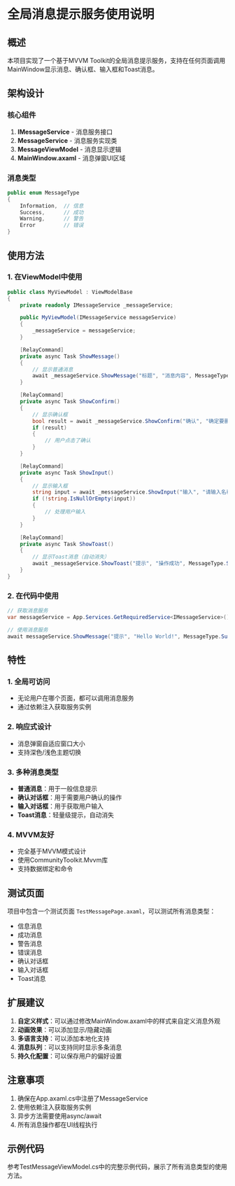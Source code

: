 # 全局消息提示服务使用说明

## 概述

本项目实现了一个基于MVVM Toolkit的全局消息提示服务，支持在任何页面调用MainWindow显示消息、确认框、输入框和Toast消息。

## 架构设计

### 核心组件

1. **IMessageService** - 消息服务接口
2. **MessageService** - 消息服务实现类
3. **MessageViewModel** - 消息显示逻辑
4. **MainWindow.axaml** - 消息弹窗UI区域

### 消息类型

```csharp
public enum MessageType
{
    Information,  // 信息
    Success,      // 成功
    Warning,      // 警告
    Error         // 错误
}
```

## 使用方法

### 1. 在ViewModel中使用

```csharp
public class MyViewModel : ViewModelBase
{
    private readonly IMessageService _messageService;

    public MyViewModel(IMessageService messageService)
    {
        _messageService = messageService;
    }

    [RelayCommand]
    private async Task ShowMessage()
    {
        // 显示普通消息
        await _messageService.ShowMessage("标题", "消息内容", MessageType.Information);
    }

    [RelayCommand]
    private async Task ShowConfirm()
    {
        // 显示确认框
        bool result = await _messageService.ShowConfirm("确认", "确定要删除吗？");
        if (result)
        {
            // 用户点击了确认
        }
    }

    [RelayCommand]
    private async Task ShowInput()
    {
        // 显示输入框
        string input = await _messageService.ShowInput("输入", "请输入名称：", "默认值");
        if (!string.IsNullOrEmpty(input))
        {
            // 处理用户输入
        }
    }

    [RelayCommand]
    private async Task ShowToast()
    {
        // 显示Toast消息（自动消失）
        await _messageService.ShowToast("提示", "操作成功", MessageType.Success);
    }
}
```

### 2. 在代码中使用

```csharp
// 获取消息服务
var messageService = App.Services.GetRequiredService<IMessageService>();

// 使用消息服务
await messageService.ShowMessage("提示", "Hello World!", MessageType.Success);
```

## 特性

### 1. 全局可访问
- 无论用户在哪个页面，都可以调用消息服务
- 通过依赖注入获取服务实例

### 2. 响应式设计
- 消息弹窗自适应窗口大小
- 支持深色/浅色主题切换

### 3. 多种消息类型
- **普通消息**：用于一般信息提示
- **确认对话框**：用于需要用户确认的操作
- **输入对话框**：用于获取用户输入
- **Toast消息**：轻量级提示，自动消失

### 4. MVVM友好
- 完全基于MVVM模式设计
- 使用CommunityToolkit.Mvvm库
- 支持数据绑定和命令

## 测试页面

项目中包含一个测试页面 `TestMessagePage.axaml`，可以测试所有消息类型：

- 信息消息
- 成功消息
- 警告消息
- 错误消息
- 确认对话框
- 输入对话框
- Toast消息

## 扩展建议

1. **自定义样式**：可以通过修改MainWindow.axaml中的样式来自定义消息外观
2. **动画效果**：可以添加显示/隐藏动画
3. **多语言支持**：可以添加本地化支持
4. **消息队列**：可以支持同时显示多条消息
5. **持久化配置**：可以保存用户的偏好设置

## 注意事项

1. 确保在App.axaml.cs中注册了MessageService
2. 使用依赖注入获取服务实例
3. 异步方法需要使用async/await
4. 所有消息操作都在UI线程执行

## 示例代码

参考TestMessageViewModel.cs中的完整示例代码，展示了所有消息类型的使用方法。